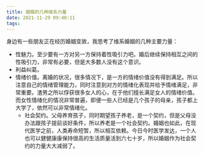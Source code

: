 ```yaml
---
title: 婚姻的几种维系力量
date: 2021-11-29 09:40:11
tags:
---
```

身边有一些朋友正在经历婚姻变故，我思考了维系婚姻的几种主要力量：
- 性魅力。至少要有一方对另一方保持着性吸引力吧。婚后继续保持相互之间的性吸引力，非常有必要，但是大多数人没有这个意识。
- 利益纠葛。
- 情绪价值。离婚的状况，很多情况下，是一方的情绪价值没有得到满足。所以注意自己的情绪管理能力，同时注意到对方的情绪化表现并给予情绪满足，非常重要。渣男之所以俘获很多女人的心，在于他们擅长满足女人的情绪价值。而女性情绪化的情况非常普遍，即便一些人已经是几个孩子的母亲，孩子都上大学了，依然可以非常情绪化。
  - 社会契约。父母养育孩子，同时期望孩子养老，是一个契约，但是父母没办法跟孩子提前谈好条件，所以养老是一个社会契约。婚姻也如此，在现代医学之前，人类寿命短暂，所以相互依赖。今日今时医学发达，一个人也可以健健康康保持很高的生活质量活到六七十岁，所以婚姻作为社会契约的力量大大减弱了。

